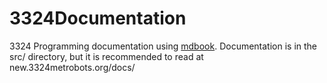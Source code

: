 # 3324Documentation
3324 Programming documentation using [mdbook](https://rust-lang.github.io/mdBook/).
Documentation is in the src/ directory, but it is recommended to read at new.3324metrobots.org/docs/
